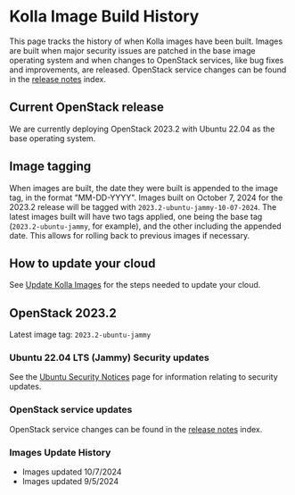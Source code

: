 # Kolla Image Build History

This page tracks the history of when Kolla images have been built. Images are
built when major security issues are patched in the base image operating system
and when changes to OpenStack services, like bug fixes and improvements, are
released. OpenStack service changes can be found in the [release notes](https://docs.openstack.org/releasenotes/)
index.

## Current OpenStack release

We are currently deploying OpenStack 2023.2 with Ubuntu 22.04 as the base
operating system.

## Image tagging

When images are built, the date they were built is appended to the image tag, in
the format "MM-DD-YYYY". Images built on October 7, 2024 for the 2023.2 release
will be tagged with `2023.2-ubuntu-jammy-10-07-2024`. The latest images built
will have two tags applied, one being the base tag (`2023.2-ubuntu-jammy`, for
example), and the other including the appended date. This allows for rolling
back to previous images if necessary.

## How to update your cloud

See [Update Kolla Images](../operators-manual/day-2/update-kolla-images.md) for
the steps needed to update your cloud.

## OpenStack 2023.2

Latest image tag: `2023.2-ubuntu-jammy`

### Ubuntu 22.04 LTS (Jammy) Security updates

See the [Ubuntu Security Notices](https://ubuntu.com/security/notices?order=newest&release=jammy&details=&offset=0)
page for information relating to security updates.

### OpenStack service updates

OpenStack service changes can be found in the [release notes](https://docs.openstack.org/releasenotes/)
index.

### Images Update History

- Images updated 10/7/2024
- Images updated 9/5/2024
